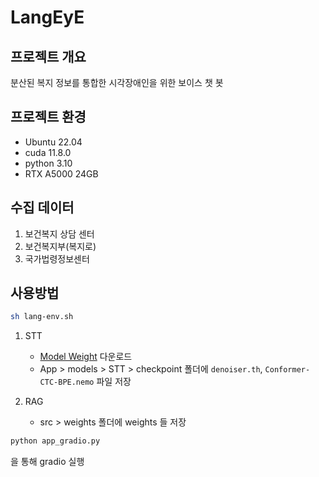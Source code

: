 # LangEyE

## 프로젝트 개요

분산된 복지 정보를 통합한 시각장애인을 위한 보이스 챗 봇

## 프로젝트 환경
- Ubuntu 22.04
- cuda 11.8.0
- python 3.10
- RTX A5000 24GB

## 수집 데이터
1. 보건복지 상담 센터
2. 보건복지부(복지로)
3. 국가법령정보센터

## 사용방법

```bash
sh lang-env.sh
```

1. STT
    - [Model Weight](https://drive.google.com/drive/folders/1Adv8kYXV1XGGoLY1XA36EI38kfk0r0WZ) 다운로드
    - App > models > STT > checkpoint 폴더에 `denoiser.th`, `Conformer-CTC-BPE.nemo` 파일 저장

2. RAG
    - src > weights 폴더에 weights 들 저장

```bash
python app_gradio.py
```

을 통해 gradio 실행
